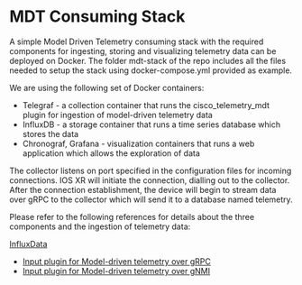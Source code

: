 # MDT Consuming Stack

A simple Model Driven Telemetry consuming stack with the required components for ingesting, storing and visualizing telemetry data can be deployed on Docker. The folder mdt-stack of the repo includes all the files needed to setup the stack using docker-compose.yml provided as example.

We are using the following set of Docker containers:

- Telegraf - a collection container that runs the cisco_telemetry_mdt plugin for ingestion of model-driven telemetry data
- InfluxDB - a storage container that runs a time series database which stores the data
- Chronograf, Grafana - visualization containers that runs a web application which allows the exploration of data

The collector listens on port specified in the configuration files for incoming connections. IOS XR will initiate the connection, dialling out to the collector. After the connection establishment, the device will begin to stream data over gRPC to the collector which will send it to a database named telemetry.

Please refer to the following references for details about the three components and the ingestion of telemetry data:

[InfluxData](https://www.influxdata.com/)
- [Input plugin for Model-driven telemetry over gRPC](https://github.com/influxdata/telegraf/tree/master/plugins/inputs/cisco_telemetry_mdt)  
- [Input plugin for Model-driven telemetry over gNMI](https://github.com/influxdata/telegraf/tree/master/plugins/inputs/gnmi)
